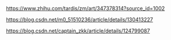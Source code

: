 

https://www.zhihu.com/tardis/zm/art/347378314?source_id=1002

https://blog.csdn.net/m0_51510236/article/details/130413227

https://blog.csdn.net/captain_zkk/article/details/124799087